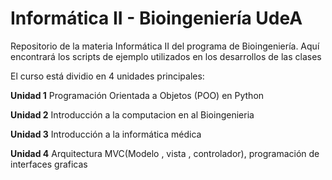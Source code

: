 # Informática II - Bioingeniería UdeA
Repositorio de la materia Informática II del programa de Bioingeniería. Aquí encontrará los scripts de ejemplo utilizados en los desarrollos de las clases

El curso está dividio en 4 unidades principales:

**Unidad 1**
Programación Orientada a Objetos (POO) en Python

**Unidad 2**
Introducción a la computacion en al Bioingenieria 

**Unidad 3** 
Introducción a la informática médica

**Unidad 4** 
Arquitectura MVC(Modelo , vista , controlador), programación de interfaces graficas

